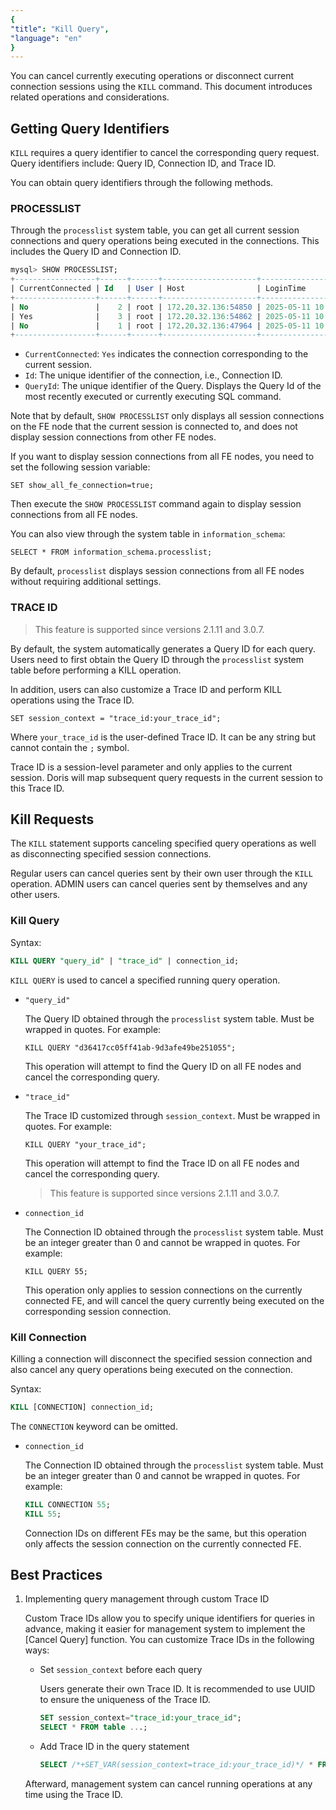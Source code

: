 ```yaml
---
{
"title": "Kill Query",
"language": "en"
}
---
```


<!-- 
Licensed to the Apache Software Foundation (ASF) under one
or more contributor license agreements.  See the NOTICE file
distributed with this work for additional information
regarding copyright ownership.  The ASF licenses this file
to you under the Apache License, Version 2.0 (the
"License"); you may not use this file except in compliance
with the License.  You may obtain a copy of the License at

  http://www.apache.org/licenses/LICENSE-2.0

Unless required by applicable law or agreed to in writing,
software distributed under the License is distributed on an
"AS IS" BASIS, WITHOUT WARRANTIES OR CONDITIONS OF ANY
KIND, either express or implied.  See the License for the
specific language governing permissions and limitations
under the License.
-->

You can cancel currently executing operations or disconnect current connection sessions using the `KILL` command. This document introduces related operations and considerations.

## Getting Query Identifiers

`KILL` requires a query identifier to cancel the corresponding query request. Query identifiers include: Query ID, Connection ID, and Trace ID.

You can obtain query identifiers through the following methods.

### PROCESSLIST

Through the `processlist` system table, you can get all current session connections and query operations being executed in the connections. This includes the Query ID and Connection ID.

```sql
mysql> SHOW PROCESSLIST;
+------------------+------+------+---------------------+---------------------+----------+------+---------+------+-------+-----------------------------------+------------------+---------------+--------------+
| CurrentConnected | Id   | User | Host                | LoginTime           | Catalog  | Db   | Command | Time | State | QueryId                           | Info             | FE            | CloudCluster |
+------------------+------+------+---------------------+---------------------+----------+------+---------+------+-------+-----------------------------------+------------------+---------------+--------------+
| No               |    2 | root | 172.20.32.136:54850 | 2025-05-11 10:41:52 | internal |      | Query   |    6 | OK    | 12ccf7f95c1c4d2c-b03fa9c652757c15 | select sleep(20) | 172.20.32.152 | NULL         |
| Yes              |    3 | root | 172.20.32.136:54862 | 2025-05-11 10:41:55 | internal |      | Query   |    0 | OK    | b710ed990d4144ee-8b15bb53002b7710 | show processlist | 172.20.32.152 | NULL         |
| No               |    1 | root | 172.20.32.136:47964 | 2025-05-11 10:41:54 | internal |      | Sleep   |   11 | EOF   | b60daa992bac4fe4-b29466aacce67d27 |                  | 172.20.32.153 | NULL         |
+------------------+------+------+---------------------+---------------------+----------+------+---------+------+-------+-----------------------------------+------------------+---------------+--------------+
```

- `CurrentConnected`: `Yes` indicates the connection corresponding to the current session.
- `Id`: The unique identifier of the connection, i.e., Connection ID.
- `QueryId`: The unique identifier of the Query. Displays the Query Id of the most recently executed or currently executing SQL command.

Note that by default, `SHOW PROCESSLIST` only displays all session connections on the FE node that the current session is connected to, and does not display session connections from other FE nodes.

If you want to display session connections from all FE nodes, you need to set the following session variable:

```
SET show_all_fe_connection=true;
```

Then execute the `SHOW PROCESSLIST` command again to display session connections from all FE nodes.

You can also view through the system table in `information_schema`:

```
SELECT * FROM information_schema.processlist;
```

By default, `processlist` displays session connections from all FE nodes without requiring additional settings.

### TRACE ID

> This feature is supported since versions 2.1.11 and 3.0.7.

By default, the system automatically generates a Query ID for each query. Users need to first obtain the Query ID through the `processlist` system table before performing a KILL operation.

In addition, users can also customize a Trace ID and perform KILL operations using the Trace ID.

```
SET session_context = "trace_id:your_trace_id";
```

Where `your_trace_id` is the user-defined Trace ID. It can be any string but cannot contain the `;` symbol.

Trace ID is a session-level parameter and only applies to the current session. Doris will map subsequent query requests in the current session to this Trace ID.

## Kill Requests

The `KILL` statement supports canceling specified query operations as well as disconnecting specified session connections.

Regular users can cancel queries sent by their own user through the `KILL` operation. ADMIN users can cancel queries sent by themselves and any other users.

### Kill Query

Syntax:

```sql
KILL QUERY "query_id" | "trace_id" | connection_id;
```

`KILL QUERY` is used to cancel a specified running query operation.

- `"query_id"`

	The Query ID obtained through the `processlist` system table. Must be wrapped in quotes. For example:
	
	`KILL QUERY "d36417cc05ff41ab-9d3afe49be251055";`
	
	This operation will attempt to find the Query ID on all FE nodes and cancel the corresponding query.
	
- `"trace_id"`

	The Trace ID customized through `session_context`. Must be wrapped in quotes. For example:

	`KILL QUERY "your_trace_id";`
	
	This operation will attempt to find the Trace ID on all FE nodes and cancel the corresponding query.

	> This feature is supported since versions 2.1.11 and 3.0.7.

- `connection_id`

	The Connection ID obtained through the `processlist` system table. Must be an integer greater than 0 and cannot be wrapped in quotes. For example:

	`KILL QUERY 55;`
	
	This operation only applies to session connections on the currently connected FE, and will cancel the query currently being executed on the corresponding session connection.

### Kill Connection

Killing a connection will disconnect the specified session connection and also cancel any query operations being executed on the connection.

Syntax:

```sql
KILL [CONNECTION] connection_id;
```

The `CONNECTION` keyword can be omitted.

- `connection_id`

	The Connection ID obtained through the `processlist` system table. Must be an integer greater than 0 and cannot be wrapped in quotes. For example:

	```sql
	KILL CONNECTION 55;
	KILL 55;
	```
	
	Connection IDs on different FEs may be the same, but this operation only affects the session connection on the currently connected FE.

## Best Practices

1. Implementing query management through custom Trace ID

	Custom Trace IDs allow you to specify unique identifiers for queries in advance, making it easier for management system to implement the [Cancel Query] function. You can customize Trace IDs in the following ways:
	
	- Set `session_context` before each query

		Users generate their own Trace ID. It is recommended to use UUID to ensure the uniqueness of the Trace ID.

		```sql
		SET session_context="trace_id:your_trace_id";
		SELECT * FROM table ...;
		```
		
	- Add Trace ID in the query statement

		```sql
		SELECT /*+SET_VAR(session_context=trace_id:your_trace_id)*/ * FROM table ...;
		```
	
	Afterward, management system can cancel running operations at any time using the Trace ID.
